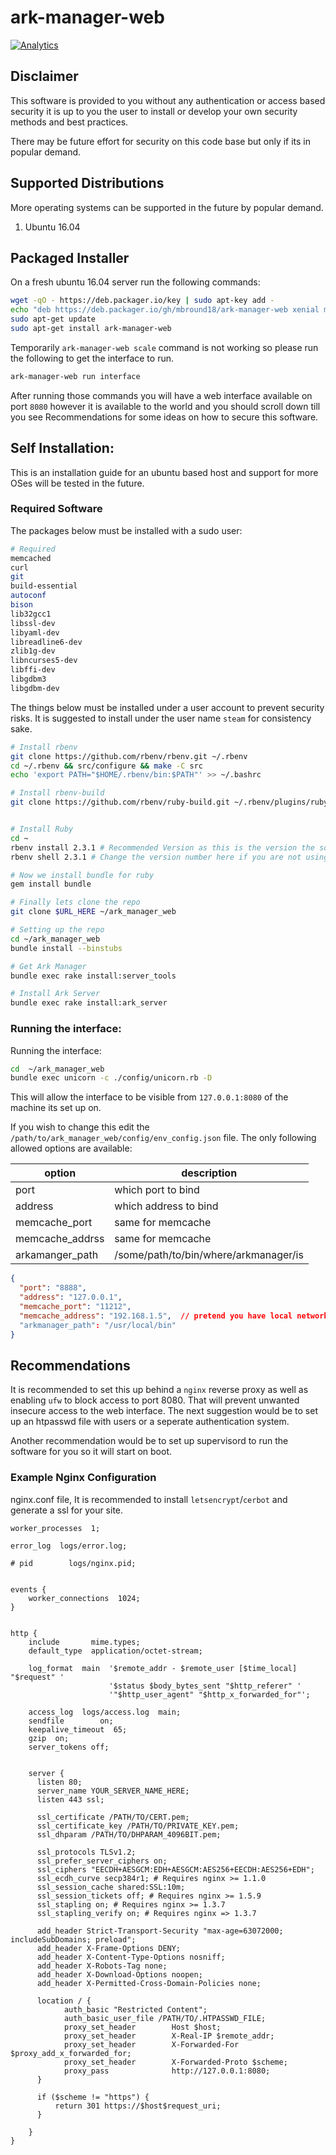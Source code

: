 # ark-manager-web

[![Analytics](https://ga-beacon.appspot.com/UA-87116567-1/ark-manager-web)](https://github.com/igrigorik/ga-beacon)

## Disclaimer

This software is provided to you without any authentication or access based security
it is up to you the user to install or develop your own security methods and best practices.

There may be future effort for security on this code base but only if its in popular demand.

## Supported Distributions
More operating systems can be supported in the future by popular demand.

 1. Ubuntu 16.04
 
 
## Packaged Installer
 On a fresh ubuntu 16.04 server run the following commands:
 ```bash
wget -qO - https://deb.packager.io/key | sudo apt-key add -
echo "deb https://deb.packager.io/gh/mbround18/ark-manager-web xenial master" | sudo tee /etc/apt/sources.list.d/ark-manager-web.list
sudo apt-get update
sudo apt-get install ark-manager-web
```

Temporarily `ark-manager-web scale` command is not working so please run the following to get the interface
to run.
```bash
ark-manager-web run interface
```

After running those commands you will have a web interface available on port `8080` however it is available to the world and you should 
scroll down till you see Recommendations for some ideas on how to secure this software.

## Self Installation:
This is an installation guide for an ubuntu based host and support for more OSes will 
be tested in the future.
### Required Software
The packages below must be installed with a sudo user:
```bash
# Required
memcached
curl
git
build-essential
autoconf 
bison 
lib32gcc1
libssl-dev 
libyaml-dev 
libreadline6-dev 
zlib1g-dev 
libncurses5-dev 
libffi-dev 
libgdbm3 
libgdbm-dev

```
The things below must be installed under a user account to prevent security
risks. It is suggested to install under the user name `steam` for consistency
sake.
```bash
# Install rbenv
git clone https://github.com/rbenv/rbenv.git ~/.rbenv
cd ~/.rbenv && src/configure && make -C src
echo 'export PATH="$HOME/.rbenv/bin:$PATH"' >> ~/.bashrc

# Install rbenv-build
git clone https://github.com/rbenv/ruby-build.git ~/.rbenv/plugins/ruby-build


# Install Ruby
cd ~
rbenv install 2.3.1 # Recommended Version as this is the version the source is based on 
rbenv shell 2.3.1 # Change the version number here if you are not using the recommended version

# Now we install bundle for ruby
gem install bundle

# Finally lets clone the repo
git clone $URL_HERE ~/ark_manager_web

# Setting up the repo
cd ~/ark_manager_web
bundle install --binstubs

# Get Ark Manager
bundle exec rake install:server_tools

# Install Ark Server
bundle exec rake install:ark_server
```
### Running the interface:
Running the interface:
```bash
cd  ~/ark_manager_web
bundle exec unicorn -c ./config/unicorn.rb -D
```
This will allow the interface to be visible from `127.0.0.1:8080` of the machine its set up on.

If you wish to change this edit the `/path/to/ark_manager_web/config/env_config.json` file.
The only following allowed options are available:

| option  | description |
|---------|-------------|
| port    | which port to bind    |
| address | which address to bind |
| memcache_port | same for memcache |
| memcache_addrss | same for memcache |
| arkamanger_path | /some/path/to/bin/where/arkmanager/is |

```json
{
  "port": "8888",
  "address": "127.0.0.1",
  "memcache_port": "11212",
  "memcache_address": "192.168.1.5",  // pretend you have local network in cloud :)
  "arkmanager_path": "/usr/local/bin"
}
```

## Recommendations
It is recommended to set this up behind a `nginx` reverse proxy as well as enabling `ufw` to block
access to port 8080. That will prevent unwanted insecure access to the web interface. The next
suggestion would be to set up an htpasswd file with users or a seperate authentication system.

Another recommendation would be to set up supervisord to run the software for you so it will start on boot.

### Example Nginx Configuration
nginx.conf file, It is recommended to install `letsencrypt`/`cerbot` and generate a ssl for your site.
```
worker_processes  1;

error_log  logs/error.log;

# pid        logs/nginx.pid;


events {
    worker_connections  1024;
}


http {
    include       mime.types;
    default_type  application/octet-stream;
    
    log_format  main  '$remote_addr - $remote_user [$time_local] "$request" '
                      '$status $body_bytes_sent "$http_referer" '
                      '"$http_user_agent" "$http_x_forwarded_for"';

    access_log  logs/access.log  main;
    sendfile        on;
    keepalive_timeout  65;
    gzip  on;
    server_tokens off;


    server {
      listen 80;
      server_name YOUR_SERVER_NAME_HERE;
      listen 443 ssl;

      ssl_certificate /PATH/TO/CERT.pem;
      ssl_certificate_key /PATH/TO/PRIVATE_KEY.pem;
      ssl_dhparam /PATH/TO/DHPARAM_4096BIT.pem;      

      ssl_protocols TLSv1.2;
      ssl_prefer_server_ciphers on;
      ssl_ciphers "EECDH+AESGCM:EDH+AESGCM:AES256+EECDH:AES256+EDH";
      ssl_ecdh_curve secp384r1; # Requires nginx >= 1.1.0
      ssl_session_cache shared:SSL:10m;
      ssl_session_tickets off; # Requires nginx >= 1.5.9
      ssl_stapling on; # Requires nginx >= 1.3.7
      ssl_stapling_verify on; # Requires nginx => 1.3.7

      add_header Strict-Transport-Security "max-age=63072000; includeSubDomains; preload";
      add_header X-Frame-Options DENY;
      add_header X-Content-Type-Options nosniff;
      add_header X-Robots-Tag none;
      add_header X-Download-Options noopen;
      add_header X-Permitted-Cross-Domain-Policies none;

      location / {
            auth_basic "Restricted Content";
            auth_basic_user_file /PATH/TO/.HTPASSWD_FILE;
	        proxy_set_header        Host $host;
	        proxy_set_header        X-Real-IP $remote_addr;
	        proxy_set_header        X-Forwarded-For $proxy_add_x_forwarded_for;
	        proxy_set_header        X-Forwarded-Proto $scheme;
            proxy_pass              http://127.0.0.1:8080;
      }

      if ($scheme != "https") {
          return 301 https://$host$request_uri;
      }

    }     
}
```
